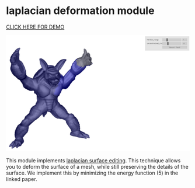 laplacian deformation module
=====================

[CLICK HERE FOR DEMO](https://mikolalysenko.github.io/laplacian-deformation/demo.html)

![](img/demo.png)

This module implements [laplacian surface editing](https://people.eecs.berkeley.edu/~jrs/meshpapers/SCOLARS.pdf).
This technique allows you to deform the surface of a mesh, while still preserving the details of the surface.
We implement this by minimizing the energy function (5) in the linked paper.

